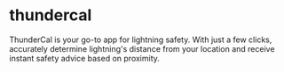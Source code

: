 # thundercal
ThunderCal is your go-to app for lightning safety. With just a few clicks, accurately determine lightning's distance from your location and receive instant safety advice based on proximity.
